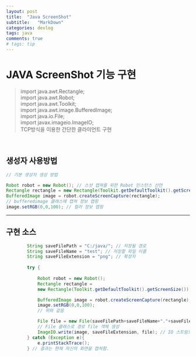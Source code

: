 ```yaml
---
layout: post
title:  "Java ScreenShot"
subtitle:   "MarkDown"
categories: devlog
tags: java
comments: true
# tags: tip
---
```


# JAVA ScreenShot 기능 구현
> import java.awt.Rectangle;<br>
> import java.awt.Robot;<br>
> import java.awt.Toolkit;<br>
> import java.awt.image.BufferedImage;<br>
> import java.io.File;<br>
> import javax.imageio.ImageIO;<br>
> TCP방식을 이용한 간단한 클라이언트 구현

<br>

## 생성자 사용방법

```java
// 기본 생성자 생성 방법

Robot robot = new Robot(); // 스샷 캡쳐를 위한 Robot 인스턴스 선언
Rectangle rectangle = new Rectangle(Toolkit.getDefaultToolkit().getScreenSize()); // rectangle 클래스에 현재 스크린 사이즈 맵핑
BufferedImage image = robot.createScreenCapture(rectangle);
// bufferedimage 클래스에 캡쳐 정보 맵핑
image.setRGB(0,0,100); // 컬러 정보 맵핑
```
***
## 구현 소스

```java
		String saveFilePath = "C:/java/"; // 저장될 경로
        String saveFileName = "test"; // 저장할 파일 이름
        String saveFileExtension = "png"; // 확장자
        
        try {
        	
            Robot robot = new Robot();
            Rectangle rectangle = 
			new Rectangle(Toolkit.getDefaultToolkit().getScreenSize());

            BufferedImage image = robot.createScreenCapture(rectangle);
            image.setRGB(0,0,100);
            // 위와 같음

            File file = new File(saveFilePath+saveFileName+"."+saveFileExtension);
			// File 클래스로 경로 file 객체 생성
            ImageIO.write(image, saveFileExtension, file); // IO 스트림으로 씀.
        } catch (Exception e){
            e.printStackTrace();
        } // 결과는 현재 자신의 화면을 캡쳐함.
```